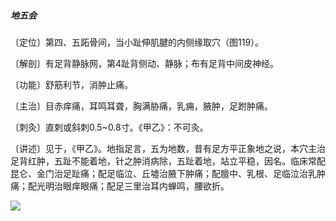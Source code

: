 ##### 地五会

〔定位〕第四、五跖骨间，当小趾伸肌腱的内侧缘取穴（图119）。

〔解剖〕有足背静脉网，第4趾背侧动、静脉；布有足背中间皮神经。

〔功能〕舒筋利节，消肿止痛。

〔主治〕目赤痒痛，耳鸣耳聋，胸满胁痛，乳痈，腋肿，足跗肿痛。

〔刺灸〕直刺或斜刺0.5~0.8寸。《甲乙》：不可灸。

〔讲述〕见于，《甲乙》。地指足言，五为地数，昔有足方平正象地之说，本穴主治足背红肿，五趾不能着地，针之肿消病除，五趾着地，站立平稳，因名。临床常配昆仑、金门治足趾痛；配足临泣、丘墟治腋下肿痛；配膻中、乳根、足临泣治乳肿痛；配光明治眼痒眼痛；配足三里治耳内蝉鸣，腰欲折。

![](img/图119.jpg)
